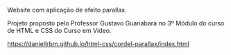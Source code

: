 Website com aplicação de efeito parallax.

Projeto proposto pelo Professor Gustavo Guanabara no 3º Módulo do curso de HTML e CSS do Curso em Vídeo. 

https://daniellrbm.github.io/html-css/cordel-parallax/index.html